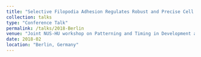 ```yaml
---
title: "Selective Filopodia Adhesion Regulates Robust and Precise Cell Matching"
collection: talks
type: "Conference Talk"
permalink: /talks/2018-Berlin
venue: "Joint NUS-HU workshop on Patterning and Timing in Development and Evolution"
date: 2018-02
location: "Berlin, Germany"
---
```


